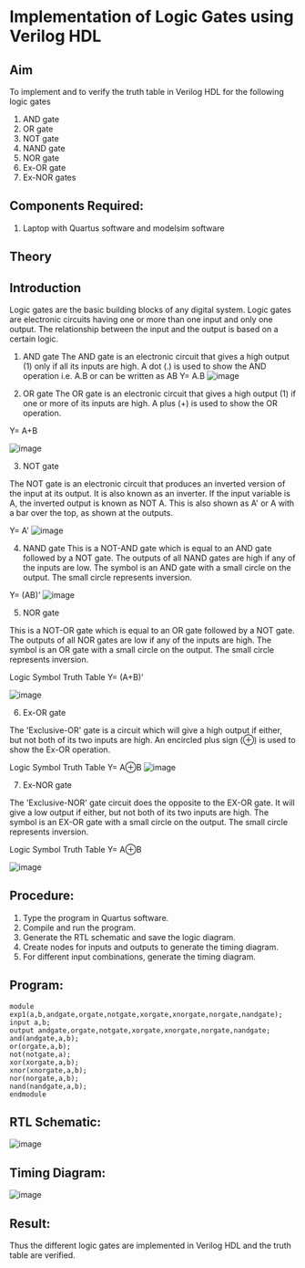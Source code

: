 # Implementation of Logic Gates using Verilog HDL
## Aim
To implement and to verify the truth table in Verilog HDL for the following logic gates 
1.	AND gate
2.	 OR gate
3.	 NOT gate 
4.	 NAND gate
5.	 NOR gate
6.	 Ex-OR gate
7.	 Ex-NOR gates 

## Components Required:
1.	Laptop with Quartus software and modelsim software

## Theory
## Introduction
Logic gates are the basic building blocks of any digital system. Logic gates are electronic circuits having one or more than one input and only one output. The relationship between the input and the output is based on a certain logic. 


1) AND gate
The AND gate is an electronic circuit that gives a high output (1) only if all its inputs are high. A dot (.) is used to show the AND operation i.e. A.B or can be written as AB
	Y= A.B
![image](https://github.com/rvinifa/ex1final/assets/133735746/0b3bb617-91e2-48cb-b076-0ee1a72e0479)

  





2) OR gate
The OR gate is an electronic circuit that gives a high output (1) if one or more of its inputs are high. A plus (+) is used to show the OR operation.

  Y= A+B

![image](https://github.com/rvinifa/ex1final/assets/133735746/68debf78-a4f1-47a5-9dba-0220a8c3f537)
 




3) NOT gate

The NOT gate is an electronic circuit that produces an inverted version of the input at its output. It is also known as an inverter. If the input variable is A, the inverted output is known as NOT A. This is also shown as A' or A with a bar over the top, as shown at the outputs.

Y= A'
![image](https://github.com/rvinifa/ex1final/assets/133735746/bfb047a9-0077-4164-bd7d-3972a1b5f997)


 




4) NAND gate
This is a NOT-AND gate which is equal to an AND gate followed by a NOT gate. The outputs of all NAND gates are high if any of the inputs are low. The symbol is an AND gate with a small circle on the output. The small circle represents inversion.

Y= (AB)’
![image](https://github.com/rvinifa/ex1final/assets/133735746/f103398b-56bf-43d0-a454-c611aa79ce1e)



 



5) NOR gate

This is a NOT-OR gate which is equal to an OR gate followed by a NOT gate. The outputs of all NOR gates are low if any of the inputs are high. The symbol is an OR gate with a small circle on the output. The small circle represents inversion.


Logic Symbol							Truth Table
Y= (A+B)’

 ![image](https://github.com/rvinifa/ex1final/assets/133735746/22a03cab-dc44-4a49-a293-b03dfd4b586e)





6) Ex-OR gate

The 'Exclusive-OR' gate is a circuit which will give a high output if either, but not both of its two inputs are high. An encircled plus sign (⊕) is used to show the Ex-OR operation.


Logic Symbol							Truth Table
Y= A⊕B
![image](https://github.com/rvinifa/ex1final/assets/133735746/cf18ea9e-7d95-4416-bd1d-350141b010c2)

 











7) Ex-NOR gate

The 'Exclusive-NOR' gate circuit does the opposite to the EX-OR gate. It will give a low output if either, but not both of its two inputs are high. The symbol is an EX-OR gate with a small circle on the output. The small circle represents inversion.


Logic Symbol						Truth Table
Y= A⊕B

![image](https://github.com/rvinifa/ex1final/assets/133735746/f5fc7782-e4a7-47d1-b596-394835324213)
 






## Procedure:
1.	Type the program in Quartus software.
2.	Compile and run the program.
3.	Generate the RTL schematic and save the logic diagram.
4.	Create nodes for inputs and outputs to generate the timing diagram.
5.	For different input combinations, generate the timing diagram.

## Program:
```
module exp1(a,b,andgate,orgate,notgate,xorgate,xnorgate,norgate,nandgate);
input a,b;
output andgate,orgate,notgate,xorgate,xnorgate,norgate,nandgate;
and(andgate,a,b);
or(orgate,a,b);
not(notgate,a);
xor(xorgate,a,b);
xnor(xnorgate,a,b);
nor(norgate,a,b);
nand(nandgate,a,b);
endmodule
```
## RTL Schematic:
![image](https://github.com/chaitanya18c/ex1final/assets/119392724/29fcacdc-0b3f-4b60-b8cc-b51c7bf8c72b)


## Timing Diagram:
![image](https://github.com/chaitanya18c/ex1final/assets/119392724/109e1d7d-be53-4775-b284-447c17c8f40e)





## Result:

Thus the different logic gates are implemented in Verilog HDL and the truth table are verified.



